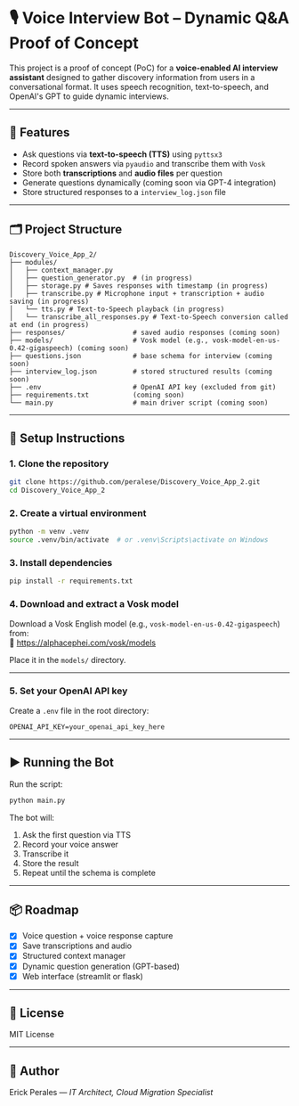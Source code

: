 # 🎙️ Voice Interview Bot – Dynamic Q&A Proof of Concept

This project is a proof of concept (PoC) for a **voice-enabled AI interview assistant** designed to gather discovery information from users in a conversational format. It uses speech recognition, text-to-speech, and OpenAI's GPT to guide dynamic interviews.

---

## 🔧 Features

- Ask questions via **text-to-speech (TTS)** using `pyttsx3`
- Record spoken answers via `pyaudio` and transcribe them with `Vosk`
- Store both **transcriptions** and **audio files** per question
- Generate questions dynamically (coming soon via GPT-4 integration)
- Store structured responses to a `interview_log.json` file

---

## 🗂️ Project Structure

```
Discovery_Voice_App_2/
├── modules/
│   ├── context_manager.py
│   ├── question_generator.py  # (in progress)
│   ├── storage.py # Saves responses with timestamp (in progress)
│   ├── transcribe.py # Microphone input + transcription + audio saving (in progress)
│   └── tts.py # Text-to-Speech playback (in progress)
│   └── transcribe_all_responses.py # Text-to-Speech conversion called at end (in progress)
├── responses/                 # saved audio responses (coming soon)
├── models/                    # Vosk model (e.g., vosk-model-en-us-0.42-gigaspeech) (coming soon)
├── questions.json             # base schema for interview (coming soon)
├── interview_log.json         # stored structured results (coming soon)
├── .env                       # OpenAI API key (excluded from git)
├── requirements.txt           (coming soon) 
└── main.py                    # main driver script (coming soon)
```

---

## 🚀 Setup Instructions

### 1. Clone the repository

```bash
git clone https://github.com/peralese/Discovery_Voice_App_2.git
cd Discovery_Voice_App_2
```

### 2. Create a virtual environment

```bash
python -m venv .venv
source .venv/bin/activate  # or .venv\Scripts\activate on Windows
```

### 3. Install dependencies

```bash
pip install -r requirements.txt
```

### 4. Download and extract a Vosk model

Download a Vosk English model (e.g., `vosk-model-en-us-0.42-gigaspeech`) from:  
🔗 https://alphacephei.com/vosk/models

Place it in the `models/` directory.

---

### 5. Set your OpenAI API key

Create a `.env` file in the root directory:

```env
OPENAI_API_KEY=your_openai_api_key_here
```

---

## ▶️ Running the Bot

Run the script:

```bash
python main.py
```

The bot will:
1. Ask the first question via TTS
2. Record your voice answer
3. Transcribe it
4. Store the result
5. Repeat until the schema is complete

---

## 📦 Roadmap

- [x] Voice question + voice response capture
- [x] Save transcriptions and audio
- [x] Structured context manager
- [x] Dynamic question generation (GPT-based)
- [x] Web interface (streamlit or flask)

---

## 📄 License

MIT License

---

## 👤 Author

Erick Perales — *IT Architect, Cloud Migration Specialist*